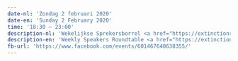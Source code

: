 ```yaml
---
date-nl: 'Zondag 2 februari 2020'
date-en: 'Sunday 2 February 2020'
time: '18:30 – 23:00'
description-nl: 'Wekelijkse Sprekersborrel <a href="https://extinctionrebellion.nl">(Extinction Rebellion)</a>'
description-en: 'Weekly Speakers Roundtable <a href="https://extinctionrebellion.nl/en">(Extinction Rebellion)</a>'
fb-url: 'https://www.facebook.com/events/601467640638355/'
---
```

